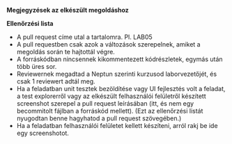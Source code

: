 **Megjegyzések az elkészült megoldáshoz**



**Ellenőrzési lista**
- A pull request címe utal a tartalomra. Pl. LAB05
- A pull requestben csak azok a változások szerepelnek, amiket a megoldás során te hajtottál végre.
- A forráskódban nincsennek kikommentezett kódrészletek, egymás után több üres sor.
- Reviewernek megadtad a Neptun szerinti kurzusod laborvezetőjét, és csak 1 reviewert adtál meg.
- Ha a feladatban unit tesztek bezöldítése vagy UI fejlesztés volt a feladat, a test explorerről vagy az elkészült felhasználói felületről készített screenshot szerepel a pull request leírásában (itt, és nem egy becommitolt fájlban a forráskód mellett).
(Ezt az ellenőrzési listát nyugodtan benne hagyhatod a pull request szövegében.)
- Ha a feladatban felhasználói felületet kellett készíteni, arról rakj be ide egy screenshotot.
